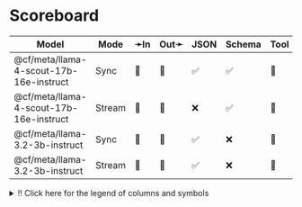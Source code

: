 # Scoreboard

| Model                                   | Mode   | ➛In   | Out➛   | JSON | Schema | Tool | Batch | File | Cite | Text | Probs | Limits | Usage | Finish |
| --------------------------------------- | ------ | ----- | ------ | ---- | ------ | ---- | ----- | ---- | ---- | ---- | ----- | ------ | ----- | ------ |
| @cf/meta/llama-4-scout-17b-16e-instruct | Sync   | 💬    | 💬     | ✅   | ✅     | 💨   | ❌    | ❌   | ❌   | 🌱📏  | ❌    | ❌     | ✅    | 💨     |
| @cf/meta/llama-4-scout-17b-16e-instruct | Stream | 💬    | 💬     | ❌   | ✅     | 💨   | ❌    | ❌   | ❌   | 🌱📏  | ❌    | ❌     | ✅    | 💨     |
| @cf/meta/llama-3.2-3b-instruct          | Sync   | 💬    | 💬     | ✅   | ❌     | 💨   | ❌    | ❌   | ❌   | 🌱📏  | ❌    | ❌     | ✅    | 💨     |
| @cf/meta/llama-3.2-3b-instruct          | Stream | 💬    | 💬     | ✅   | ❌     | 💨   | ❌    | ❌   | ❌   | 🌱📏  | ❌    | ❌     | ✅    | 💨     |
<details>
<summary>‼️ Click here for the legend of columns and symbols</summary>

- 🏠: Runs locally.
- Sync:   Runs synchronously, the reply is only returned once completely generated
- Stream: Streams the reply as it is generated. Occasionally less features are supported in this mode
- 🧠: Has chain-of-thought thinking process
    - Both redacted (Anthropic, Gemini, OpenAI) and explicit (Deepseek R1, Qwen3, etc)
    - Many models can be used in both mode. In this case they will have two rows, one with thinking and one
      without. It is frequent that certain functionalities are limited in thinking mode, like tool calling.
- ✅: Implemented and works great
- ❌: Not supported by genai. The provider may support it, but genai does not (yet). Please send a PR to add
  it!
- 💬: Text
- 📄: PDF: process a PDF as input, possibly with OCR
- 📸: Image: process an image as input; most providers support PNG, JPG, WEBP and non-animated GIF, or generate images
- 🎤: Audio: process an audio file (e.g. MP3, WAV, Flac, Opus) as input, or generate audio
- 🎥: Video: process a video (e.g. MP4) as input, or generate a video (e.g. Veo 3)
- 💨: Feature is flaky (Tool calling) or inconsistent (Usage is not always reported)
- 🧐: Tool calling is **not** biased towards the first value in an enum. This is good. If the provider doesn't
	have this, be mindful of the order of the values presented in the prompt!
- 💥: Tool calling is indecisive. When unsure about an answer, it'll call both options. This is good.
- 🌐: Country where the company is located
- JSON and Schema: ability to output JSON in free form, or with a forced schema specified as a Go struct
- Tool: Tool calling, using [genai.ToolDef](https://pkg.go.dev/github.com/maruel/genai#ToolDef)
- Batch: Process asynchronously batches during off peak hours at a discounts
- Text: Text features
    - '🌱': Seed option for deterministic output
    - '📏': MaxTokens option to cap the amount of returned tokens
    - '🛑': Stop sequence to stop generation when a token is generated
- File: Upload and store large files via a separate API
- Cite: Citation generation from a provided document, specially useful for RAG
- Probs: Return logprobs to analyse each token probabilities
- Limits: Returns the rate limits, including the remaining quota
</details>
